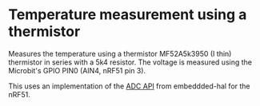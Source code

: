 # Temperature measurement using a thermistor

Measures the temperature using a thermistor MF52A5k3950 (I thin) thermistor in
series with a 5k4 resistor. The voltage is measured using the Microbit's GPIO
PIN0 (AIN4, nRF51 pin 3).

This uses an implementation of the [ADC
API](https://docs.rs/embedded-hal/0.2.2/embedded_hal/adc/trait.OneShot.html)
from embeddded-hal for the nRF51.
